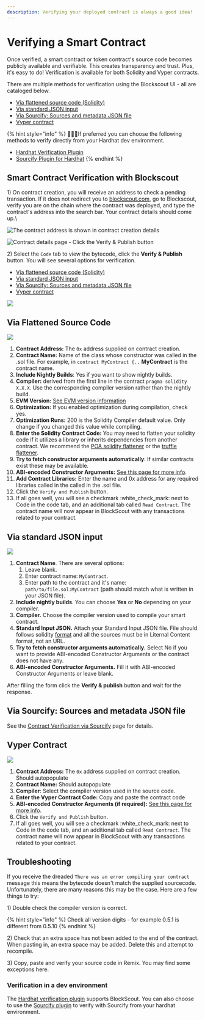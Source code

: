 ```yaml
---
description: Verifying your deployed contract is always a good idea!
---
```


# Verifying a Smart Contract

Once verified, a smart contract or token contract's source code becomes publicly available and verifiable. This creates transparency and trust. Plus, it's easy to do! Verification is available for both Solidity and Vyper contracts.&#x20;

There are multiple methods for verification using the Blockscout UI - all are cataloged below.

* [Via flattened source code (Solidity)](./#via-flattened-source-code)
* [Via standard JSON input](./#via-standard-json-input)
* [Via Sourcify: Sources and metadata JSON file](contracts-verification-via-sourcify.md)
* [Vyper contract](./#vyper-contract)

{% hint style="info" %}
👷🏻‍♂️If preferred you can choose the following methods to verify directly from your Hardhat dev environment.&#x20;

* [Hardhat Verification Plugin](hardhat-verification-plugin.md)
* [Sourcify Plugin for Hardhat](../../verifying-a-smart-contract/sourcify-plugin-for-hardhat.md)
{% endhint %}

## Smart Contract Verification with Blockscout

1\) On contract creation, you will receive an address to check a pending transaction. If it does not redirect you to [blockscout.com](https://blockscout.com/), go to Blockscout, verify you are on the chain where the contract was deployed, and type the contract's address into the search bar. Your contract details should come up.\


![The contract address is shown in contract creation details](../../../.gitbook/assets/contract\_address.png)

![Contract details page - Click the Verify & Publish button](../../../.gitbook/assets/verity.png)

2\) Select the `Code` tab to view the bytecode, click the **Verify & Publish** button. You will see several options for verification.

* [Via flattened source code (Solidity)](./#via-flattened-source-code)
* [Via standard JSON input](./#via-standard-json-input)
* [Via Sourcify: Sources and metadata JSON file](contracts-verification-via-sourcify.md)
* [Vyper contract](./#vyper-contract)

![](../../../.gitbook/assets/verification-1.png)

## Via Flattened Source Code

![](../../../.gitbook/assets/flattened-code.png)

1. **Contract Address:** The `0x` address supplied on contract creation.&#x20;
2. **Contract Name:** Name of the class whose constructor was called in the .sol file. For example, in `contract MyContract {..` **MyContract** is the contract name.&#x20;
3. **Include Nightly Builds**: Yes if you want to show nightly builds.
4. **Compiler:** derived from the first line in the contract `pragma solidity X.X.X`. Use the corresponding compiler version rather than the nightly build.
5. **EVM Version:** [See EVM version information](../evm-version-information.md)
6. **Optimization:** If you enabled optimization during compilation, check yes.
7. **Optimization Runs:** 200 is the Solidity Compiler default value. Only change if you changed this value while compiling.
8. &#x20;**Enter the Solidity Contract Code:** You may need to flatten your solidity code if it utilizes a library or inherits dependencies from another contract. We recommend the [POA solidity flattener](https://github.com/poanetwork/solidity-flattener) or the [truffle flattener](https://www.npmjs.com/package/truffle-flattener).
9. **Try to fetch constructor arguments automatically**: If similar contracts exist these may be available.
10. **ABI-encoded Constructor Arguments:** [See this page for more info](../abi-encoded-constructor-arguments.md).
11. **Add Contract Libraries:** Enter the name and 0x address for any required libraries called in the called in the .sol file.
12. Click the `Verify and Publish` button.
13. If all goes well, you will see a checkmark :white\_check\_mark: next to Code in the code tab, and an additional tab called `Read Contract`. The contract name will now appear in BlockScout with any transactions related to your contract.

## Via standard JSON input

![](../../../.gitbook/assets/standard-json.png)

1. **Contract Name**. There are several options:
   1. Leave blank.
   2. Enter contract name: `MyContract`.
   3. Enter path to the contract and it's name: `path/to/file.sol:MyContract` (path should match what is written in your JSON file).
2. **Include nightly builds**. You can choose **Yes** or **No** depending on your compiler.
3. **Compiler.** Choose the compiler version used to compile your smart contract.
4. **Standard Input JSON.** Attach your Standard Input JSON file. File should follows solidity [format](https://docs.soliditylang.org/en/latest/using-the-compiler.html#input-description) and all the sources must be in Liternal Content format, not an URL.
5. **Try to fetch constructor arguments automatically.** Select No if you want to provide ABI-encoded Constructor Arguments or the contract does not have any.
6. **ABI-encoded Constructor Arguments.** Fill it with ABI-encoded Constructor Arguments or leave blank.

After filling the form click the **Verify & publish** button and wait for the response.

## Via Sourcify: Sources and metadata JSON file

See the [Contract Verification via Sourcify](contracts-verification-via-sourcify.md) page for details.

## Vyper Contract

![](../../../.gitbook/assets/vyper.png)

1. **Contract Address:** The `0x` address supplied on contract creation. Should autopopulate
2. **Contract Name:** Should autopopulate
3. **Compiler**: Select the compiler version used in the source code.
4. **Enter the Vyper Contract Code:** Copy and paste the contract code
5. **ABI-encoded Constructor Arguments (if required):**  [See this page for more info](../abi-encoded-constructor-arguments.md).
6. Click the `Verify and Publish` button.
7. If all goes well, you will see a checkmark :white\_check\_mark: next to Code in the code tab, and an additional tab called `Read Contract`. The contract name will now appear in BlockScout with any transactions related to your contract.

## Troubleshooting

If you receive the dreaded `There was an error compiling your contract` message this means the bytecode doesn't match the supplied sourcecode. Unfortunately, there are many reasons this may be the case. Here are a few things to try:

1\) Double check the compiler version is correct.

{% hint style="info" %}
Check all version digits - for example 0.5.1 is different from 0.5.10
{% endhint %}

2\) Check that an extra space has not been added to the end of the contract. When pasting in, an extra space may be added. Delete this and attempt to recompile.

3\) Copy, paste and verify your source code in Remix. You may find some exceptions here.

### Verification in a dev environment

The [Hardhat verification plugin](hardhat-verification-plugin.md) supports BlockScout. You can also choose to use the [Sourcify plugin](../../verifying-a-smart-contract/sourcify-plugin-for-hardhat.md) to verify with Sourcify from your hardhat environment.
